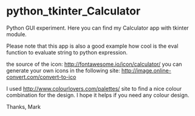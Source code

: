 # python_tkinter_Calculator
Python GUI experiment. Here you can find my Calculator app with tkinter module.

Please note that this app is also a good example how cool is the eval function to evaluate string to python expression.

the source of the icon: http://fontawesome.io/icon/calculator/
you can generate your own icons in the following site: http://image.online-convert.com/convert-to-ico

I used http://www.colourlovers.com/palettes/ site to find a nice colour combination for the design. I hope it helps if you need any colour design.


Thanks,
Mark
